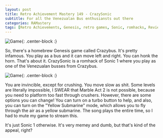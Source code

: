 ```yaml
---
layout: post
title: Retro Achievement Mastery 149 - CrazySonic
subtitle: For all the Venezualan Bus enthusiansts out there
categories: RAMastery
tags: [Retro Achievements, Genesis, retro games, Sonic, romhacks, Reviews]
---
```



![Game](https://imgur.com/ZiBuwe7.png){: .center-block :}

So, there's a homebrew Genesis game called Crazybus. It's pretty infamous. You play as a bus and it can move left and right. You can honk the horn. That's about it. CrazySonic is a romhack of Sonic 1 where you play as one of the Venezualan busses from Crazybus.


![Game](https://imgur.com/l6dfLbY.png){: .center-block :}

You are invincible, except for crushing. You move slow as shit. Some levels are literally impossible, I SWEAR that Marble Act 2 is not possible, because you need to platform too fast through crushers. However, there are some options you can change! You can turn on a turbo button to help, and also, you can turn on the "Yellow Submarine" mode, which allows you to fly through the air as a yellow submarine. The song plays the entire time, so I had to mute my game to stream this.

It's just Sonic 1 otherwise. It's very memey and dumb, but that's kind of the appeal, right?